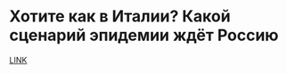 # Хотите как в Италии? Какой сценарий эпидемии ждёт Россию



[LINK](https://varlamov.ru/3861022.html)